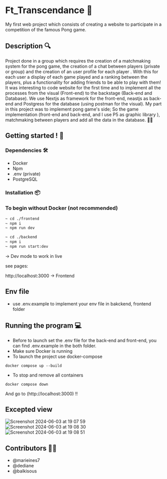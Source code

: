# Ft_Transcendance 🏓

My first web project which consists of creating a website to participate in a competition of the famous Pong game. 

## Description 🔍

Project done in a group which requires the creation of a matchmaking system for the pong game, the creation of a chat between players (private or group) and the creation of an user profile for each player . With this for each user a display of each game played and a ranking between the players, plus a functionality for adding friends to be able to play with them!
It was interesting to code website for the first time and to implement all the processes from the visual (Front-end) to the backstage (Back-end and Database). We use Nextjs as framework for the front-end, neastjs as back-end and Postgress for the database (using postman for the visual). My part in this project was to implement pong game's side; So the game implementation (front-end and back-end, and I use P5 as graphic library ), matchmaking between players and add all the data in the database. 👩‍💻

## Getting started ! 🏁

### Dependencies  🛠️
* Docker
* Npm
* .env (private)
* PostgreSQL

### Installation 📦

### To begin without Docker (not recommended)

```bash
~ cd ./frontend
~ npm i
~ npm run dev
````
```bash
~ cd ./backend
~ npm i
~ npm run start:dev
````
   -> Dev mode to work in live

see pages:

http://localhost:3000 -> Frontend 

## Env file
* use .env.example to implement your env file in bakckend, frontend folder  

## Running the program 💻

* Before to launch set the .env file for the back-end and front-end, you can find .env.example in the both folder.
* Make sure Docker is running
* To launch the project use docker-compose
```
docker compose up --build
```
* To stop and remove all containers
 ```
docker compose down
```
And go to (http://localhost:3000) !!

## Excepted view 
![Screenshot 2024-06-03 at 19 07 59](https://github.com/balkisous/Ft_Transcendance/assets/76943138/f44465ac-34c6-4da0-966c-83e87bf059e2)
![Screenshot 2024-06-03 at 19 08 30](https://github.com/balkisous/Ft_Transcendance/assets/76943138/6f335881-2929-433e-a818-90a4b8a02494)
![Screenshot 2024-06-03 at 19 08 51](https://github.com/balkisous/Ft_Transcendance/assets/76943138/f0ce80aa-784a-4a1f-9c8e-e125c5f9115a)


## Contributors 👩‍💻
* @marieines7
* @dediane
* @balkisous
